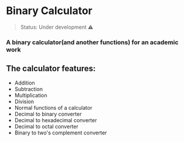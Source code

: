 <h1>Binary Calculator</h1>

> Status: Under development ⚠️

### A binary calculator(and another functions) for an academic work

## The calculator features:

+ Addition
+ Subtraction
+ Multiplication
+ Division
+ Normal functions of a calculator
+ Decimal to binary converter
+ Decimal to hexadecimal converter
+ Decimal to octal converter
+ Binary to two's complement converter
